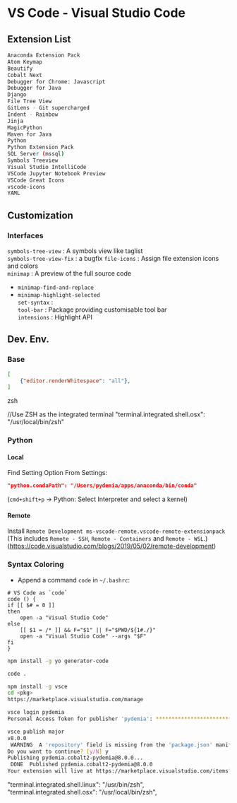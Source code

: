 # VS Code - Visual Studio Code

## Extension List

```sh
Anaconda Extension Pack
Atom Keymap
Beautify
Cobalt Next
Debugger for Chrome: Javascript
Debugger for Java
Django
File Tree View
GitLens - Git supercharged
Indent - Rainbow
Jinja
MagicPython
Maven for Java
Python
Python Extension Pack
SQL Server (mssql)
Symbols Treeview
Visual Studio IntelliCode
VSCode Jupyter Notebook Preview
VSCode Great Icons
vscode-icons
YAML
```



## Customization

### Interfaces
`symbols-tree-view` : A symbols view like taglist  
`symbols-tree-view-fix` : a bugfix
`file-icons` : Assign file extension icons and colors  
`minimap` : A preview of the full source code  
  - `minimap-find-and-replace`  
  - `minimap-highlight-selected`  
`set-syntax` :   
`tool-bar` : Package providing customisable tool bar  
`intensions` : Highlight API  


## Dev. Env.

### Base

```json
[
    {"editor.renderWhitespace": "all"},
]
```
zsh

//Use ZSH as the integrated terminal
"terminal.integrated.shell.osx": "/usr/local/bin/zsh"

### Python

#### Local
Find Setting Option From Settings:
```json
"python.condaPath": "/Users/pydemia/apps/anaconda/bin/conda"
```

(`cmd+shift+p` -> Python: Select Interpreter and select a kernel)

#### Remote

Install `Remote Development
ms-vscode-remote.vscode-remote-extensionpack
`
(This includes `Remote - SSH`, `Remote - Containers` and `Remote - WSL`.)
(https://code.visualstudio.com/blogs/2019/05/02/remote-development)


### Syntax Coloring

* Append a command `code` in `~/.bashrc`:
```vim
# VS Code as `code`
code () {
if [[ $# = 0 ]]
then
    open -a "Visual Studio Code"
else
    [[ $1 = /* ]] && F="$1" || F="$PWD/${1#./}"
    open -a "Visual Studio Code" --args "$F"
fi
}
```

```sh
npm install -g yo generator-code
```

```sh
code .
```

```sh
npm install -g vsce
cd <pkg>
https://marketplace.visualstudio.com/manage

```

```sh
vsce login pydemia
Personal Access Token for publisher 'pydemia': ****************************************************
```

```sh
vsce publish major
v8.0.0
 WARNING  A 'repository' field is missing from the 'package.json' manifest file.
Do you want to continue? [y/N] y
Publishing pydemia.cobalt2-pydemia@8.0.0...
 DONE  Published pydemia.cobalt2-pydemia@8.0.0
Your extension will live at https://marketplace.visualstudio.com/items?itemName=pydemia.cobalt2-pydemia (might take a few seconds for it to show up).
```


"terminal.integrated.shell.linux": "/usr/bin/zsh",
"terminal.integrated.shell.osx": "/usr/local/bin/zsh",
